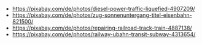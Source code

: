 - https://pixabay.com/de/photos/diesel-power-traffic-liquefied-4907209/
- https://pixabay.com/de/photos/zug-sonnenuntergang-titel-eisenbahn-821500/
- https://pixabay.com/de/photos/repairing-railroad-track-train-4887138/
- https://pixabay.com/de/photos/railway-ubahn-transit-subway-4313654/